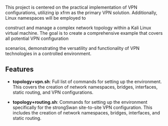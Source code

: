 This project is centered on the practical implementation of VPN configurations, utilizing
 ip xfrm as the primary VPN solution. Additionally, Linux namespaces will be employed to
 
 construct and manage a complex network topology within a Kali Linux virtual machine.
 The goal is to create a comprehensive example that covers all potential VPN configuration
 
 scenarios, demonstrating the versatility and functionality of VPN technologies in a controlled
 environment.

## Features

- **topology+vpn.sh**: Full list of commands for setting up the environment. This covers the creation of network namespaces, bridges, interfaces, static routing, and VPN configurations.

- **topology+routing.sh**: Commands for setting up the environment specifically for the strongSwan site-to-site VPN configuration. This includes the creation of network namespaces, bridges, interfaces, and static routing.

